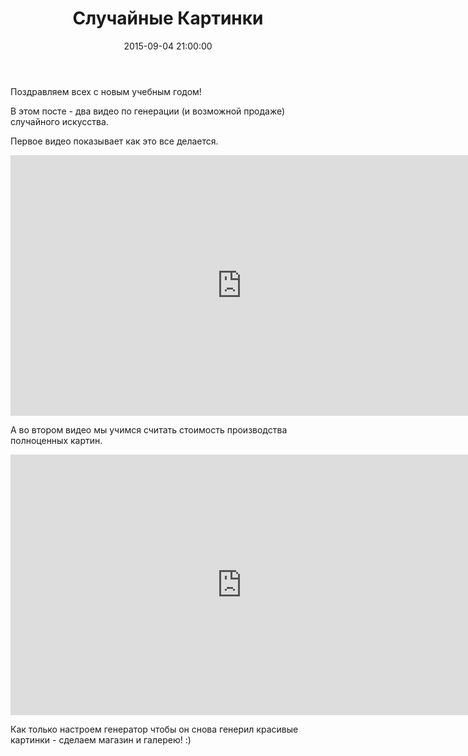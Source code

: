 ﻿---
layout: post
title:  "Случайные Картинки"
date:   2015-09-04 21:00:00
categories: math graphics business
---

Поздравляем всех с новым учебным годом!

В этом посте - два видео по генерации (и возможной продаже) случайного искусства.

Первое видео показывает как это все делается.

<iframe width="740" height="417" src="https://www.youtube.com/embed/9JMa4MlBtkw" frameborder="0" allowfullscreen></iframe>

А во втором видео мы учимся считать стоимость производства полноценных картин.

<iframe width="740" height="417" src="https://www.youtube.com/embed/c5ujBPMt0Qo" frameborder="0" allowfullscreen></iframe>

Как только настроем генератор чтобы он снова генерил красивые картинки - сделаем магазин и галерею! :)